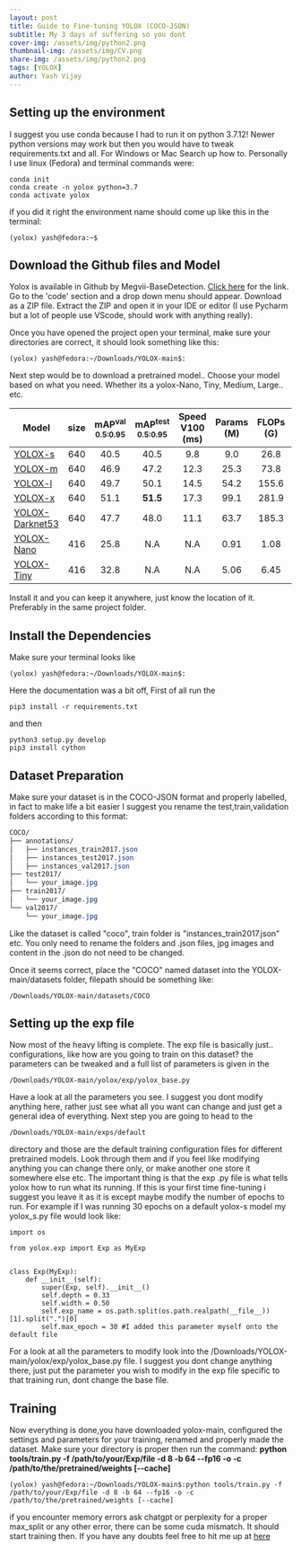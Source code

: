 ```yaml
---
layout: post
title: Guide to Fine-tuning YOLOX (COCO-JSON)
subtitle: My 3 days of suffering so you dont
cover-img: /assets/img/python2.png
thumbnail-img: /assets/img/CV.png
share-img: /assets/img/python2.png
tags: [YOLOX]
author: Yash Vijay
---
```

## Setting up the environment
I suggest you use conda because I had to run it on python 3.7.12!
Newer python versions may work but then you would have to tweak requirements.txt
and all. For Windows or Mac Search up how to. Personally I use linux (Fedora) and 
terminal commands were:

~~~
conda init
conda create -n yolox python=3.7
conda activate yolox
~~~
if you did it right the environment name should come up like this in the terminal:
~~~
(yolox) yash@fedora:~$ 
~~~
## Download the Github files and Model

Yolox is available in Github by Megvii-BaseDetection. [Click here](https://github.com/Megvii-BaseDetection/YOLOX)
for the link. Go to the 'code' section and a drop down menu should appear. Download as a ZIP file.
Extract the ZIP and open it in your IDE or editor (I use Pycharm but a lot of people use VScode,
should work with anything really).

Once you have opened the project open your terminal, make sure your directories are correct,
it should look something like this:
~~~
(yolox) yash@fedora:~/Downloads/YOLOX-main$:
~~~
Next step would be to download a pretrained model.. Choose your model based on what you need. Whether its a 
yolox-Nano, Tiny, Medium, Large.. etc. 

|Model |size |mAP<sup>val<br>0.5:0.95 |mAP<sup>test<br>0.5:0.95 | Speed V100<br>(ms) | Params<br>(M) |FLOPs<br>(G)| weights |
| ------        |:---: | :---:    | :---:       |:---:     |:---:  | :---: | :----: |
|[YOLOX-s](./exps/default/yolox_s.py)    |640  |40.5 |40.5      |9.8      |9.0 | 26.8 | [github](https://github.com/Megvii-BaseDetection/YOLOX/releases/download/0.1.1rc0/yolox_s.pth) |
|[YOLOX-m](./exps/default/yolox_m.py)    |640  |46.9 |47.2      |12.3     |25.3 |73.8| [github](https://github.com/Megvii-BaseDetection/YOLOX/releases/download/0.1.1rc0/yolox_m.pth) |
|[YOLOX-l](./exps/default/yolox_l.py)    |640  |49.7 |50.1      |14.5     |54.2| 155.6 | [github](https://github.com/Megvii-BaseDetection/YOLOX/releases/download/0.1.1rc0/yolox_l.pth) |
|[YOLOX-x](./exps/default/yolox_x.py)   |640   |51.1 |**51.5**  | 17.3    |99.1 |281.9 | [github](https://github.com/Megvii-BaseDetection/YOLOX/releases/download/0.1.1rc0/yolox_x.pth) |
|[YOLOX-Darknet53](./exps/default/yolov3.py)   |640  | 47.7 | 48.0 | 11.1 |63.7 | 185.3 | [github](https://github.com/Megvii-BaseDetection/YOLOX/releases/download/0.1.1rc0/yolox_darknet.pth) |
|[YOLOX-Nano](./exps/default/yolox_nano.py) |416  |25.8  |N.A  |N.A  | 0.91 |1.08 | [github](https://github.com/Megvii-BaseDetection/YOLOX/releases/download/0.1.1rc0/yolox_nano.pth) |
|[YOLOX-Tiny](./exps/default/yolox_tiny.py) |416  |32.8 |N.A  |N.A  |5.06 |6.45 | [github](https://github.com/Megvii-BaseDetection/YOLOX/releases/download/0.1.1rc0/yolox_tiny.pth) |

Install it and you can keep it anywhere, just know the location of it. Preferably in the same project folder.

## Install the Dependencies
Make sure your terminal looks like 
~~~
(yolox) yash@fedora:~/Downloads/YOLOX-main$:
~~~
Here the documentation was a bit off, First of all run the 
~~~
pip3 install -r requirements.txt
~~~
and then 
~~~
python3 setup.py develop
pip3 install cython
~~~
## Dataset Preparation

Make sure your dataset is in the COCO-JSON format and properly labelled, in fact to make life a bit easier
I suggest you rename the test,train,validation folders according to this format:
```css
COCO/
├── annotations/
│   ├── instances_train2017.json
│   ├── instances_test2017.json
│   ├── instances_val2017.json
├── test2017/
│   └── your_image.jpg
├── train2017/
│   └── your_image.jpg
└── val2017/
    └── your_image.jpg
```
Like the dataset is called "coco", train folder is "instances_train2017.json" etc.
You only need to rename the folders and .json files, jpg images and content in the .json
do not need to be changed.

Once it seems correct, place the "COCO" named dataset into the YOLOX-main/datasets folder, filepath
should be something like:
~~~
/Downloads/YOLOX-main/datasets/COCO
~~~

## Setting up the exp file
Now most of the heavy lifting is complete. The exp file is basically just.. configurations, like how
are you going to train on this dataset? the parameters can be tweaked and a full list of parameters is
given in the 
~~~
/Downloads/YOLOX-main/yolox/exp/yolox_base.py
~~~
Have a look at all the parameters you see. I suggest you dont modify anything here, rather just see
what all you want can change and just get a general idea of everything.
Next step you are going to head to the 
~~~
/Downloads/YOLOX-main/exps/default
~~~
directory and those are the default training configuration files for different pretrained models.
Look through them and if you feel like modifying anything you can change there only, or make another one store it
somewhere else etc. The important thing is that the exp .py file is what tells yolox how to run what its running.
If this is your first time fine-tuning i suggest you leave it as it is except maybe modify the number of epochs to run.
For example if I was running 30 epochs on a default yolox-s model my yolox_s.py file would look like:
~~~
import os

from yolox.exp import Exp as MyExp


class Exp(MyExp):
    def __init__(self):
        super(Exp, self).__init__()
        self.depth = 0.33
        self.width = 0.50
        self.exp_name = os.path.split(os.path.realpath(__file__))[1].split(".")[0]
        self.max_epoch = 30 #I added this parameter myself onto the default file
~~~
For a look at all the parameters to modify look into the /Downloads/YOLOX-main/yolox/exp/yolox_base.py file. I suggest
you dont change anything there, just put the parameter you wish to modify in the exp file specific to that training run,
dont change the base file.

## Training

Now everything is done,you have downloaded yolox-main, configured the settings and parameters for your training, renamed and
properly made the dataset. Make sure your directory is proper then run the command:
**python tools/train.py -f /path/to/your/Exp/file -d 8 -b 64 --fp16 -o -c /path/to/the/pretrained/weights [--cache]**
~~~
(yolox) yash@fedora:~/Downloads/YOLOX-main$:python tools/train.py -f /path/to/your/Exp/file -d 8 -b 64 --fp16 -o -c /path/to/the/pretrained/weights [--cache]
~~~
if you encounter memory errors ask chatgpt or perplexity for a proper max_split or any other error, there can be
some cuda mismatch. It should start training then.
If you have any doubts feel free to hit me up at [here](https://www.linkedin.com/in/yashvija/)
